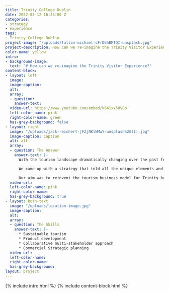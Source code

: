 ```yaml
---
title: Trinity College Dublin
date: 2022-03-12 16:33:00 Z
categories:
- strategy
- experience
tags:
- Trinity College Dublin
project-image: "/uploads/fallon-michael-cFrD6hBMTQI-unsplash.jpg"
project-description: How can we re-imagine the Trinity Visitor Experience?
color-name: yellow
intro:
- background-image: 
  text: "# How can we re-imagine the Trinity Visitor Experience?"
content-block:
- layout: left
  image: 
  image-caption: 
  alt: 
  array:
  - question: 
    answer-text: 
  video-url: https://www.youtube.com/embed/k641xx5UVGo
  left-color-name: pink
  right-color-name: green
  has-grey-background: false
- layout: right
  image: "/uploads/jack-reichert-jFZjNKlWMwY-unsplash%20(1).jpg"
  image-caption: caption
  alt: alt
  array:
  - question: The Answer
    answer-text: |-
      With the tourism landscape dramatically changing over the past few years, Trinity College realised they need to adapt along with it. This meant diversifying what they offered to their visitors and building a more sustainable model for tourism on campus.

      We came up with a strategy that told all the unique elements and experiences Trinity has to offer, from zoology to anatomy and architecture to biodiversity, so they could attract a wider range of visitors. We developed a range of guided and self-guided tours under the Visit Trinity umbrella that uncovered hidden gems and standout tales of the campus.

      Our aim was to reinvent the tourism business model for Trinity by developing existing products and creating new experiences to encourage tourists and visitors to explore Trinity and its campus.
  video-url: 
  left-color-name: pink
  right-color-name: 
  has-grey-background: true
- layout: both-text
  image: "/uploads/location-image.jpg"
  image-caption: 
  alt: 
  array:
  - question: The Skills
    answer-text: |-
      * Sustainable tourism
      * Product development
      * Collaborative multi-stakeholder approach
      * Commercial Strategic planning
  video-url: 
  left-color-name: 
  right-color-name: 
  has-grey-background: 
layout: project
---
```


{% include intro.html %}
{% include content-block.html %}